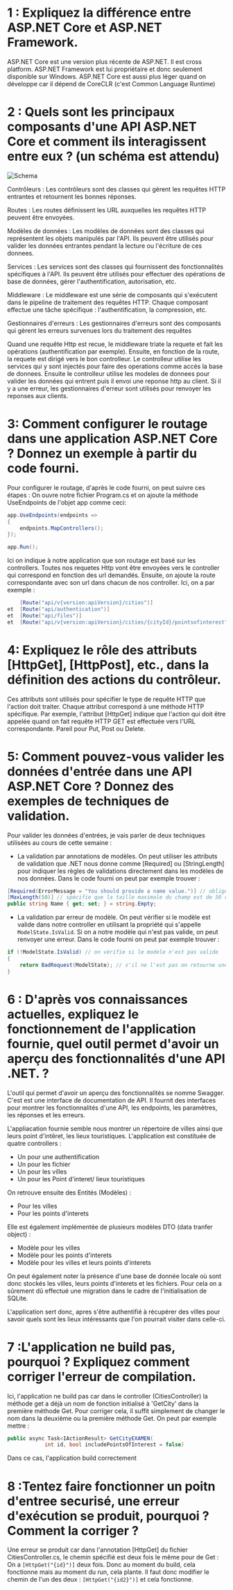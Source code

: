 # 1 : Expliquez la différence entre ASP.NET Core et ASP.NET Framework.


ASP.NET Core est une version plus récente de ASP.NET.
Il est cross platform. ASP.NET Framework est lui propriétaire et donc seulement disponible sur Windows.
ASP.NET Core est aussi plus léger quand on développe car il dépend de CoreCLR (c'est Common Language Runtime)

# 2 : Quels sont les principaux composants d'une API ASP.NET Core et comment ils interagissent entre eux ? (un schéma est attendu)


![Schema](SchemaExam.png)


Contrôleurs : Les contrôleurs sont des classes qui gèrent les requêtes HTTP entrantes et retournent les bonnes réponses.

Routes : Les routes définissent les URL auxquelles les requêtes HTTP peuvent être envoyées.

Modèles de données : Les modèles de données sont des classes qui représentent les objets manipulés par l'API. Ils peuvent être utilisés pour valider les données entrantes pendant la lecture ou l'écriture de ces donnees.

Services : Les services sont des classes qui fournissent des fonctionnalités spécifiques à l'API. Ils peuvent être utilisés pour effectuer des opérations de base de données, gérer l'authentification, autorisation, etc.

Middleware : Le middleware est une série de composants qui s'exécutent dans le pipeline de traitement des requêtes HTTP. Chaque composant effectue une tâche spécifique : l'authentification, la compression, etc.

Gestionnaires d'erreurs : Les gestionnaires d'erreurs sont des composants qui gèrent les erreurs survenues lors du traitement des requêtes

Quand une requête Http est recue, le middleware triate la requete et fait les opérations (authentification par exemple).
Ensuite, en fonction de la route, la requete est dirigé vers le bon controlleur.
Le controlleur utilise les services qui y sont injectés pour faire des operations comme accès la base de donnees.
Ensuite le controlleur utilise les modeles de donnees pour valider les données qui entrent puis il envoi une reponse http au client.
Si il y a une erreur, les gestionnaires d'erreur sont utilisés pour renvoyer les reponses aux clients.


# 3: Comment configurer le routage dans une application ASP.NET Core ? Donnez un exemple à partir du code fourni.

Pour configurer le routage, d'après le code fourni, on peut suivre ces étapes : 
On ouvre notre fichier Program.cs et on ajoute la méthode UseEndpoints de l'objet app comme ceci: 
```cs
app.UseEndpoints(endpoints =>
{
    endpoints.MapControllers();
});

app.Run();
```
Ici on indique à notre application que son routage est basé sur les controllers. Toutes nos requetes Http vont être envoyées vers le controller qui correspond en fonction des url demandés.
Ensuite, on ajoute la route correspondante avec son url dans chacun de nos controller.
Ici, on a par exemple :
```cs
    [Route("api/v{version:apiVersion}/cities")]
et  [Route("api/authentication")]
et  [Route("api/files")]
et  [Route("api/v{version:apiVersion}/cities/{cityId}/pointsofinterest")]

```


# 4: Expliquez le rôle des attributs [HttpGet], [HttpPost], etc., dans la définition des actions du contrôleur.

Ces attributs sont utilisés pour spécifier le type de requête HTTP que l'action doit traiter. Chaque attribut correspond à une méthode HTTP spécifique. Par exemple, l'attribut [HttpGet] indique que l'action qui doit être appelée quand on fait requête HTTP GET est effectuée vers l'URL correspondante. Pareil pour Put, Post ou Delete. 


# 5: Comment pouvez-vous valider les données d'entrée dans une API ASP.NET Core ? Donnez des exemples de techniques de validation.

Pour valider les données d'entrées, je vais parler de deux techniques utilisées au cours de cette semaine :
- La validation par annotations de modèles. On peut utiliser les attributs de validation que .NET nous donne comme [Required] ou [StringLength] pour indiquer les règles de validations directement dans les modèles de nos données. 
Dans le code fourni on peut par exemple trouver : 
```cs
[Required(ErrorMessage = "You should provide a name value.")] // oblige à remplir le champ sous peine de message d'erreur
[MaxLength(50)] // spécifie que la taille maximale du champ est de 50 carcatères
public string Name { get; set; } = string.Empty;
```

- La validation par erreur de modèle. On peut vérifier si le modèle est valide dans notre controller en utilisant la propriété qui s'appelle ``ModelState.IsValid``. Si on a notre modèle qui n'est pas valide, on peut renvoyer une erreur.
Dans le code fourni on peut par exemple trouver : 
```cs
if (!ModelState.IsValid) // on vérifie si le modele n'est pas valide
{
    return BadRequest(ModelState); // s'il ne l'est pas on retourne une BadRequest
}
```




# 6 : D'après vos connaissances actuelles, expliquez le fonctionnement de l'application fournie, quel outil permet d'avoir un aperçu des fonctionnalités d'une API .NET. ?


L'outil qui permet d'avoir un aperçu des fonctionnalités se nomme Swagger. C'est est une interface de documentation de API. Il fournit des interfaces pour montrer les fonctionnalités d'une API, les endpoints, les paramètres, les réponses et les erreurs.

L'appliacation fournie semble nous montrer un répertoire de villes ainsi que leurs point d'intêret, les lieux touristiques. 
L'application est constituée de quatre controllers : 
- Un pour une authentification
- Un pour les fichier 
- Un pour les villes 
- Un pour les Point d'interet/ lieux touristiques

On retrouve ensuite des Entités (Modèles) : 
- Pour les villes 
- Pour les points d'interets

Elle est également implémentée de plusieurs modèles DTO (data tranfer object) :
- Modèle pour les villes
- Modèle pour les points d'interets
- Modèle pour les villes et leurs points d'interets

On peut également noter la présence d'une base de donnée locale où sont donc stockés les villes, leurs points d'interets et les fichiers. Pour cela on a sûrement dû effectué une migration dans le cadre de l'initialisation de SQLite. 

L'application sert donc, apres s'être authentifié à récupérer des villes pour savoir quels sont les lieux intéressants que l'on pourrait visiter dans celle-ci. 


# 7 :L'application ne build pas, pourquoi ? Expliquez comment corriger l'erreur de compilation.

Ici, l'application ne build pas car dans le controller (CitiesController) la méthode get a déjà un nom de fonction initialisé à 'GetCity' dans la première méthode Get. Pour corriger cela, il suffit simplement de changer le nom dans la deuxième ou la première méthode Get. 
On peut par exemple mettre : 
```cs
public async Task<IActionResult> GetCityEXAMEN(
            int id, bool includePointsOfInterest = false)
```
Dans ce cas, l'application build correctement 


# 8 :Tentez faire fonctionner un poitn d'entree securisé, une erreur d'exécution se produit, pourquoi ? Comment la corriger ?

Une erreur se produit car dans l'annotation [HttpGet] du fichier CitiesController.cs, le chemin spécifié est deux fois le même pour de Get : On a ``[HttpGet("{id}")]`` deux fois. Donc au moment du build, cela fonctionne mais au moment du run, cela plante. 
Il faut donc modifier le chemin de l'un des deux : ``[HttpGet("{id2}")]`` et cela fonctionne. 